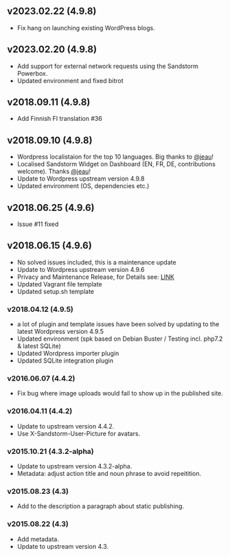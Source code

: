 ## v2023.02.22 (4.9.8)
- Fix hang on launching existing WordPress blogs.
## v2023.02.20 (4.9.8)
- Add support for external network requests using the Sandstorm Powerbox.
- Updated environment and fixed bitrot
## v2018.09.11 (4.9.8)
- Add Finnish FI translation #36
## v2018.09.10 (4.9.8)
- Wordpress localistaion for the top 10 languages. Big thanks to [@jeau](https://github.com/jeau)!
- Localised Sandstorm Widget on Dashboard (EN, FR, DE, contributions welcome). Thanks [@jeau](https://github.com/jeau)!
- Update to Wordpress upstream version 4.9.8
- Updated environment (OS, dependencies etc.)
## v2018.06.25 (4.9.6)
- Issue #11 fixed
## v2018.06.15 (4.9.6)
- No solved issues included, this is a maintenance update
- Update to Wordpress upstream version 4.9.6
- Privacy and Maintenance Release, for Details see: [LINK](https://wordpress.org/news/2018/05/wordpress-4-9-6-privacy-and-maintenance-release/)
- Updated Vagrant file template
- Updated setup.sh template
### v2018.04.12 (4.9.5)
- a lot of plugin and template issues have been solved by updating to the latest Wordpress version 4.9.5
- Updated environment (spk based on Debian Buster / Testing incl. php7.2 & latest SQLite)
- Updated Wordpress importer plugin
- Updated SQLite integration plugin
### v2016.06.07 (4.4.2)
- Fix bug where image uploads would fail to show up in the published site.
### v2016.04.11 (4.4.2)
- Update to upstream version 4.4.2.
- Use X-Sandstorm-User-Picture for avatars.
### v2015.10.21 (4.3.2-alpha)
- Update to upstream version 4.3.2-alpha.
- Metadata: adjust action title and noun phrase to avoid repeitition.
### v2015.08.23 (4.3)
- Add to the description a paragraph about static publishing.
### v2015.08.22 (4.3)
- Add metadata.
- Update to upstream version 4.3.
